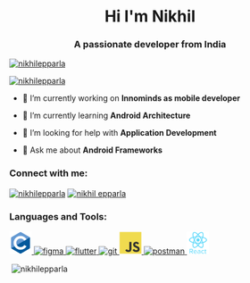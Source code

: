 <h1 align="center">Hi I'm Nikhil</h1>

<span><h3 align="center">A passionate  developer from India</h3>

<p align="left"> <a href="https://github.com/ryo-ma/github-profile-trophy"><img src="https://github-profile-trophy.vercel.app/?username=nikhilepparla" alt="nikhilepparla" /></a> </p>
<p align="left"> <a href="https://twitter.com/nikhilepparla" target="blank"><img src="https://img.shields.io/twitter/follow/nikhilepparla?logo=twitter&style=for-the-badge" alt="nikhilepparla" /></a> </p></span>

- 🔭 I’m currently working on **Innominds as mobile developer**

- 🌱 I’m currently learning **Android Architecture**

- 🤝 I’m looking for help with **Application Development**

- 💬 Ask me about **Android Frameworks**

<h3 align="left">Connect with me:</h3>
<p align="left">
<a href="https://twitter.com/nikhilepparla" target="blank"><img align="center" src="https://raw.githubusercontent.com/rahuldkjain/github-profile-readme-generator/master/src/images/icons/Social/twitter.svg" alt="nikhilepparla" height="30" width="40" /></a>
<a href="https://www.linkedin.com/in/nikhil-epparla-baaa371ba/" target="blank"><img align="center" src="https://raw.githubusercontent.com/rahuldkjain/github-profile-readme-generator/master/src/images/icons/Social/linked-in-alt.svg" alt="nikhil epparla" height="30" width="40" /></a>
</p>

<h3 align="left">Languages and Tools:</h3>
<p align="left"> <a href="https://www.cprogramming.com/" target="_blank" rel="noreferrer"> <img src="https://raw.githubusercontent.com/devicons/devicon/master/icons/c/c-original.svg" alt="c" width="40" height="40"/> </a> <a href="https://www.figma.com/" target="_blank" rel="noreferrer"> <img src="https://www.vectorlogo.zone/logos/figma/figma-icon.svg" alt="figma" width="40" height="40"/> </a> <a href="https://flutter.dev" target="_blank" rel="noreferrer"> <img src="https://www.vectorlogo.zone/logos/flutterio/flutterio-icon.svg" alt="flutter" width="40" height="40"/> </a> <a href="https://git-scm.com/" target="_blank" rel="noreferrer"> <img src="https://www.vectorlogo.zone/logos/git-scm/git-scm-icon.svg" alt="git" width="40" height="40"/> </a> <a href="https://developer.mozilla.org/en-US/docs/Web/JavaScript" target="_blank" rel="noreferrer"> <img src="https://raw.githubusercontent.com/devicons/devicon/master/icons/javascript/javascript-original.svg" alt="javascript" width="40" height="40"/> </a> <a href="https://postman.com" target="_blank" rel="noreferrer"> <img src="https://www.vectorlogo.zone/logos/getpostman/getpostman-icon.svg" alt="postman" width="40" height="40"/> </a> <a href="https://reactjs.org/" target="_blank" rel="noreferrer"> <img src="https://raw.githubusercontent.com/devicons/devicon/master/icons/react/react-original-wordmark.svg" alt="react" width="40" height="40"/> </a> </p>



<p>&nbsp;<img align="center" src="https://github-readme-stats.vercel.app/api?username=nikhilepparla&theme=dark&show_icons=true" alt="nikhilepparla" /></p>
